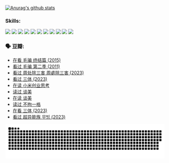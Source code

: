 
[![Anurag's github stats](https://github-readme-stats.vercel.app/api?username=w940853815)](https://github.com/anuraghazra/github-readme-stats)

### Skills:

<code><img height="32" src="https://cdn.jsdelivr.net/npm/simple-icons@v5/icons/python.svg"></code>
<code><img height="32" src="https://cdn.jsdelivr.net/npm/simple-icons@v5/icons/javascript.svg"></code>
<code><img height="32" src="https://cdn.jsdelivr.net/npm/simple-icons@v5/icons/django.svg"></code>
<code><img height="32" src="https://cdn.jsdelivr.net/npm/simple-icons@v5/icons/flask.svg"></code>
<code><img height="32" src="https://cdn.jsdelivr.net/npm/simple-icons@v5/icons/vuetify.svg"></code>
<code><img height="32" src="https://cdn.jsdelivr.net/npm/simple-icons@v5/icons/git.svg"></code>
<code><img height="32" src="https://cdn.jsdelivr.net/npm/simple-icons@v5/icons/docker.svg"></code>
<code><img height="32" src="https://cdn.jsdelivr.net/npm/simple-icons@v5/icons/postgresql.svg"></code>
<code><img height="32" src="https://cdn.jsdelivr.net/npm/simple-icons@v5/icons/elasticsearch.svg"></code>
<code><img height="32" src="https://cdn.jsdelivr.net/npm/simple-icons@v5/icons/macos.svg"></code>
<code><img height="32" src="https://cdn.jsdelivr.net/npm/simple-icons@v5/icons/linux.svg"></code>

### 🗣 豆瓣:

<!-- DOUBAN-ACTIVITIES:START -->
- [在看 毛骗 终结篇‎ (2015)](https://www.douban.com/people/136069238/status/4581971924/?_i=13564687)
- [看过 毛骗 第二季‎ (2011)](https://www.douban.com/people/136069238/status/4581971810/?_i=13564687)
- [看过 周处除三害 周處除三害‎ (2023)](https://www.douban.com/people/136069238/status/4575646701/?_i=13564687)
- [看过 三体‎ (2023)](https://www.douban.com/people/136069238/status/4574263039/?_i=13564687)
- [在读 小米创业思考](https://www.douban.com/people/136069238/status/4572047905/?_i=13564687)
- [读过 谈美](https://www.douban.com/people/136069238/status/4572047629/?_i=13564687)
- [在读 谈美](https://www.douban.com/people/136069238/status/4560861771/?_i=13564687)
- [读过 不拘一格](https://www.douban.com/people/136069238/status/4560861445/?_i=13564687)
- [在看 三体‎ (2023)](https://www.douban.com/people/136069238/status/4558185093/?_i=13564687)
- [看过 超异能族 무빙‎ (2023)](https://www.douban.com/people/136069238/status/4556824186/?_i=13564687)
<!-- DOUBAN-ACTIVITIES:END -->


![Snake animation](https://raw.githubusercontent.com/w940853815/w940853815/output/github-contribution-grid-snake.svg)

<!--
**w940853815/w940853815** is a ✨ _special_ ✨ repository because its `README.md` (this file) appears on your GitHub profile.

Here are some ideas to get you started:

- 🔭 I’m currently working on ...
- 🌱 I’m currently learning ...
- 👯 I’m looking to collaborate on ...
- 🤔 I’m looking for help with ...
- 💬 Ask me about ...
- 📫 How to reach me: ...
- 😄 Pronouns: ...
- ⚡ Fun fact: ...
-->

